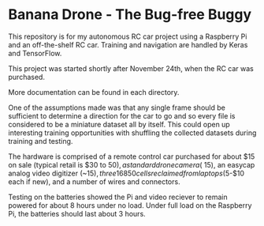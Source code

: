 # Banana Drone - The Bug-free Buggy
This repository is for my autonomous RC car project using a Raspberry Pi and an off-the-shelf RC car. Training and navigation are handled by Keras and TensorFlow.

This project was started shortly after November 24th, when the RC car was purchased.

More documentation can be found in each directory.

One of the assumptions made was that any single frame should be sufficient to determine a direction for the car to go and so every file is considered to be a miniature dataset all by itself. This could open up interesting training opportunities with shuffling the collected datasets during training and testing.

The hardware is comprised of a remote control car purchased for about $15 on sale (typical retail is $30 to $50), a standard drone camera (~$15), an easycap analog video digitizer (~$15), three 16850 cells reclaimed from laptops ($5-$10 each if new), and a number of wires and connectors.

Testing on the batteries showed the Pi and video reciever to remain powered for about 8 hours under no load. Under full load on the Raspberry Pi, the batteries should last about 3 hours.


